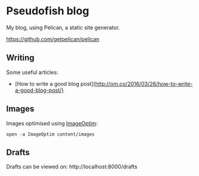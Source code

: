 # Pseudofish blog

My blog, using Pelican, a static site generator.

https://github.com/getpelican/pelican


## Writing
Some useful articles:

* [How to write a good blog post](http://om.co/2016/03/26/how-to-write-a-good-blog-post/}

## Images
Images optimised using [ImageOptim](https://imageoptim.com/command-line.html):

```
open -a ImageOptim content/images
```

## Drafts
Drafts can be viewed on: http://localhost:8000/drafts
